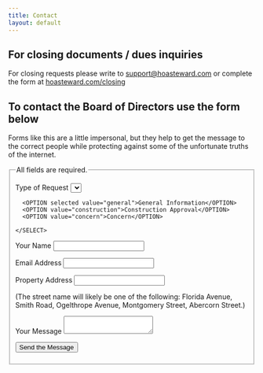 ```yaml
---
title: Contact
layout: default
---
```


<h2>For closing documents / dues inquiries</h2>
<p>For closing requests please write to <a href="mailto:support@hoasteward.com">support@hoasteward.com</a> or complete the form at <a href="http://hoasteward.com/closing">hoasteward.com/closing</a><p>

<h2>To contact the Board of Directors use the form below</h2>

<p>
  Forms like this are a little impersonal, but they help to 
  get the message to the correct people while protecting 
  against some of the unfortunate truths of the internet.
</p>

<!-- <form method="POST" action="mailto:edthedev@gmail.com?subject=Savannah Green HOA Contact Form Request" enctype="text/plain">
-->
<form method="POST" action="mailto:secretary@savannahgreenurbana.org?subject=Savannah Green HOA Contact Form Request" enctype="text/plain">
  <fieldset>
  <legend>
   All fields are required.
  </legend>

  <p>
    <label for="request-type">
    Type of Request
    </label>
    <SELECT size="1" name="request-type">

<!--
      <OPTGROUP label="To the President">
	  -->
      <OPTION selected value="general">General Information</OPTION>
      <OPTION value="construction">Construction Approval</OPTION>
      <OPTION value="concern">Concern</OPTION>
<!--
      </OPTGROUP>
	  -->
<!--
      <OPTGROUP label="To the Secretary">
      <OPTION value="dues">Dues Status Request</OPTION>
      </OPTGROUP>
	  -->

    </SELECT>
  </p>

  <p>
    <label for="name">
      Your Name
    </label>
    <input class="input-text" type="text" name="name" />
  </p>

  <p>
    <label for="email">
    Email Address
    </label>
    <input class="input-text" type="text" name="email" />
  </p>

  <p>
    <label for="property">
    Property Address
    </label>
    <input class="input-text" type="text" name="property" />
  </p>

  <p class="explanatory-text">
    (The street name will likely be one of the following:
    Florida Avenue,
    Smith Road,
    Ogelthrope Avenue,
    Montgomery Street,
    Abercorn Street.)
  </p>

  <p>
    <label for="message">
    Your Message
    </label>
    <textarea class="input-text" name="message"></textarea>
  </p>

  <p>
    <input class="submit" type="submit" value="Send the Message">
  </p>


  </fieldset>
</form>


